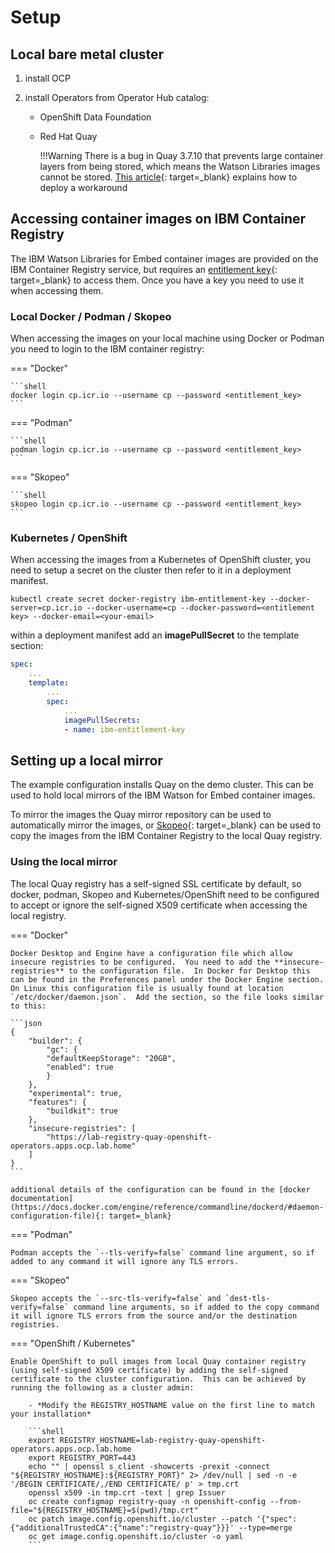 # Setup

## Local bare metal cluster

1. install OCP
2. install Operators from Operator Hub catalog:

    -   OpenShift Data Foundation
    -   Red Hat Quay

        !!!Warning
            There is a bug in Quay 3.7.10 that prevents large container layers from being stored, which means the Watson Libraries images cannot be stored.  [This article](https://access.redhat.com/solutions/6987551){: target=_blank} explains how to deploy a workaround

## Accessing container images on IBM Container Registry

The IBM Watson Libraries for Embed container images are provided on the IBM Container Registry service, but requires an [entitlement key](https://myibm.ibm.com/products-services/containerlibrary){: target=_blank} to access them.  Once you have a key you need to use it when accessing them.

### Local Docker / Podman / Skopeo

When accessing the images on your local machine using Docker or Podman you need to login to the IBM container registry:

=== "Docker"

    ```shell
    docker login cp.icr.io --username cp --password <entitlement_key>
    ```

=== "Podman"

    ```shell
    podman login cp.icr.io --username cp --password <entitlement_key>
    ```

=== "Skopeo"

    ```shell
    skopeo login cp.icr.io --username cp --password <entitlement_key>
    ```

### Kubernetes / OpenShift

When accessing the images from a Kubernetes of OpenShift cluster, you need to setup a secret on the cluster then refer to it in a deployment manifest.

```shell
kubectl create secret docker-registry ibm-entitlement-key --docker-server=cp.icr.io --docker-username=cp --docker-password=<entitlement key> --docker-email=<your-email>
```

within a deployment manifest add an **imagePullSecret** to the template section:

```yaml
spec:
    ...
    template:
        ...
        spec:
            ...
            imagePullSecrets:
            - name: ibm-entitlement-key
```

## Setting up a local mirror

The example configuration installs Quay on the demo cluster.  This can be used to hold local mirrors of the IBM Watson for Embed container images.  

To mirror the images the Quay mirror repository can be used to automatically mirror the images, or [Skopeo](https://github.com/containers/skopeo){: target=_blank} can be used to copy the images from the IBM Container Registry to the local Quay registry.

### Using the local mirror

The local Quay registry has a self-signed SSL certificate by default, so docker, podman, Skopeo and Kubernetes/OpenShift need to be configured to accept or ignore the self-signed X509 certificate when accessing the local registry.

=== "Docker"

    Docker Desktop and Engine have a configuration file which allow insecure registries to be configured.  You need to add the **insecure-registries** to the configuration file.  In Docker for Desktop this can be found in the Preferences panel under the Docker Engine section.  On Linux this configuration file is usually found at location `/etc/docker/daemon.json`.  Add the section, so the file looks similar to this:

    ```json
    {
        "builder": {
            "gc": {
            "defaultKeepStorage": "20GB",
            "enabled": true
            }
        },
        "experimental": true,
        "features": {
            "buildkit": true
        },
        "insecure-registries": [
            "https://lab-registry-quay-openshift-operators.apps.ocp.lab.home"
        ]
    }
    ```

    additional details of the configuration can be found in the [docker documentation](https://docs.docker.com/engine/reference/commandline/dockerd/#daemon-configuration-file){: target=_blank}

=== "Podman"

    Podman accepts the `--tls-verify=false` command line argument, so if added to any command it will ignore any TLS errors.

=== "Skopeo"

    Skopeo accepts the `--src-tls-verify=false` and `dest-tls-verify=false` command line arguments, so if added to the copy command it will ignore TLS errors from the source and/or the destination registries.

=== "OpenShift / Kubernetes"

    Enable OpenShift to pull images from local Quay container registry (using self-signed X509 certificate) by adding the self-signed certificate to the cluster configuration.  This can be achieved by running the following as a cluster admin:

        - *Modify the REGISTRY_HOSTNAME value on the first line to match your installation*

        ```shell
        export REGISTRY_HOSTNAME=lab-registry-quay-openshift-operators.apps.ocp.lab.home
        export REGISTRY_PORT=443
        echo "" | openssl s_client -showcerts -prexit -connect "${REGISTRY_HOSTNAME}:${REGISTRY_PORT}" 2> /dev/null | sed -n -e '/BEGIN CERTIFICATE/,/END CERTIFICATE/ p' > tmp.crt
        openssl x509 -in tmp.crt -text | grep Issuer
        oc create configmap registry-quay -n openshift-config --from-file="${REGISTRY_HOSTNAME}=$(pwd)/tmp.crt"
        oc patch image.config.openshift.io/cluster --patch '{"spec":{"additionalTrustedCA":{"name":"registry-quay"}}}' --type=merge
        oc get image.config.openshift.io/cluster -o yaml
        ```
